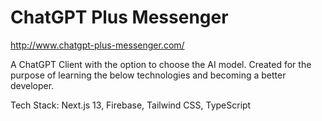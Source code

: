 # ChatGPT Plus Messenger

http://www.chatgpt-plus-messenger.com/

A ChatGPT Client with the option to choose the AI model. Created for the purpose of learning the below technologies and becoming a better developer. 

Tech Stack: Next.js 13, Firebase, Tailwind CSS, TypeScript
